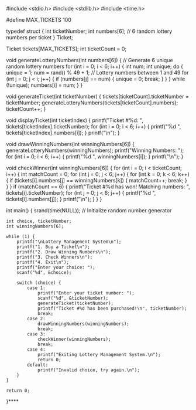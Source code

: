 #include <stdio.h>
#include <stdlib.h>
#include <time.h>

#define MAX_TICKETS 100

typedef struct {
    int ticketNumber;
    int numbers[6]; // 6 random lottery numbers per ticket
} Ticket;

Ticket tickets[MAX_TICKETS];
int ticketCount = 0;

void generateLotteryNumbers(int numbers[6]) {
    // Generate 6 unique random lottery numbers
    for (int i = 0; i < 6; i++) {
        int num;
        int unique;
        do {
            unique = 1;
            num = rand() % 49 + 1;  // Lottery numbers between 1 and 49
            for (int j = 0; j < i; j++) {
                if (numbers[j] == num) {
                    unique = 0;
                    break;
                }
            }
        } while (!unique);
        numbers[i] = num;
    }
}

void generateTicket(int ticketNumber) {
    tickets[ticketCount].ticketNumber = ticketNumber;
    generateLotteryNumbers(tickets[ticketCount].numbers);
    ticketCount++;
}

void displayTicket(int ticketIndex) {
    printf("Ticket #%d: ", tickets[ticketIndex].ticketNumber);
    for (int i = 0; i < 6; i++) {
        printf("%d ", tickets[ticketIndex].numbers[i]);
    }
    printf("\n");
}

void drawWinningNumbers(int winningNumbers[6]) {
    generateLotteryNumbers(winningNumbers);
    printf("Winning Numbers: ");
    for (int i = 0; i < 6; i++) {
        printf("%d ", winningNumbers[i]);
    }
    printf("\n");
}

void checkWinner(int winningNumbers[6]) {
    for (int i = 0; i < ticketCount; i++) {
        int matchCount = 0;
        for (int j = 0; j < 6; j++) {
            for (int k = 0; k < 6; k++) {
                if (tickets[i].numbers[j] == winningNumbers[k]) {
                    matchCount++;
                    break;
                }
            }
        }
        if (matchCount == 6) {
            printf("Ticket #%d has won! Matching numbers: ", tickets[i].ticketNumber);
            for (int j = 0; j < 6; j++) {
                printf("%d ", tickets[i].numbers[j]);
            }
            printf("\n");
        }
    }
}

int main() {
    srand(time(NULL));  // Initialize random number generator

    int choice, ticketNumber;
    int winningNumbers[6];

    while (1) {
        printf("\nLottery Management System\n");
        printf("1. Buy a Ticket\n");
        printf("2. Draw Winning Numbers\n");
        printf("3. Check Winners\n");
        printf("4. Exit\n");
        printf("Enter your choice: ");
        scanf("%d", &choice);

        switch (choice) {
            case 1:
                printf("Enter your ticket number: ");
                scanf("%d", &ticketNumber);
                generateTicket(ticketNumber);
                printf("Ticket #%d has been purchased!\n", ticketNumber);
                break;
            case 2:
                drawWinningNumbers(winningNumbers);
                break;
            case 3:
                checkWinner(winningNumbers);
                break;
            case 4:
                printf("Exiting Lottery Management System.\n");
                return 0;
            default:
                printf("Invalid choice, try again.\n");
        }
    }

    return 0;
}****

